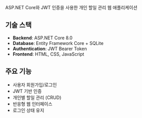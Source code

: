 ASP.NET Core와 JWT 인증을 사용한 개인 할일 관리 웹 애플리케이션

## 기술 스택
- **Backend**: ASP.NET Core 8.0
- **Database**: Entity Framework Core + SQLite
- **Authentication**: JWT Bearer Token
- **Frontend**: HTML, CSS, JavaScript

## 주요 기능
- 사용자 회원가입/로그인
- JWT 기반 인증
- 개인별 할일 관리 (CRUD)
- 반응형 웹 인터페이스
- 로그인 상태 유지
